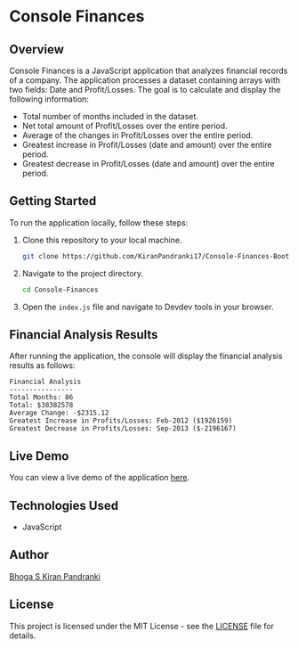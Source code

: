 # Console Finances

## Overview

Console Finances is a JavaScript application that analyzes financial records of a company. The application processes a dataset containing arrays with two fields: Date and Profit/Losses. The goal is to calculate and display the following information:

- Total number of months included in the dataset.
- Net total amount of Profit/Losses over the entire period.
- Average of the changes in Profit/Losses over the entire period.
- Greatest increase in Profit/Losses (date and amount) over the entire period.
- Greatest decrease in Profit/Losses (date and amount) over the entire period.

## Getting Started

To run the application locally, follow these steps:

1. Clone this repository to your local machine.
   ```sh
   git clone https://github.com/KiranPandranki17/Console-Finances-Bootcamp.git
   ```
2. Navigate to the project directory.
   ```sh
   cd Console-Finances
   ```
3. Open the `index.js` file and navigate to Devdev tools in your browser.


## Financial Analysis Results

After running the application, the console will display the financial analysis results as follows:

```text
Financial Analysis
----------------
Total Months: 86
Total: $38382578
Average Change: -$2315.12
Greatest Increase in Profits/Losses: Feb-2012 ($1926159)
Greatest Decrease in Profits/Losses: Sep-2013 ($-2196167)
```

## Live Demo

You can view a live demo of the application [here](https://kiranpandranki17.github.io/Console-Finances-Bootcamp/).

## Technologies Used

- JavaScript

## Author

[Bhoga S Kiran Pandranki](https://github.com/KiranPandranki17/Console-Finances-Bootcamp)

## License

This project is licensed under the MIT License - see the [LICENSE](LICENSE) file for details.
